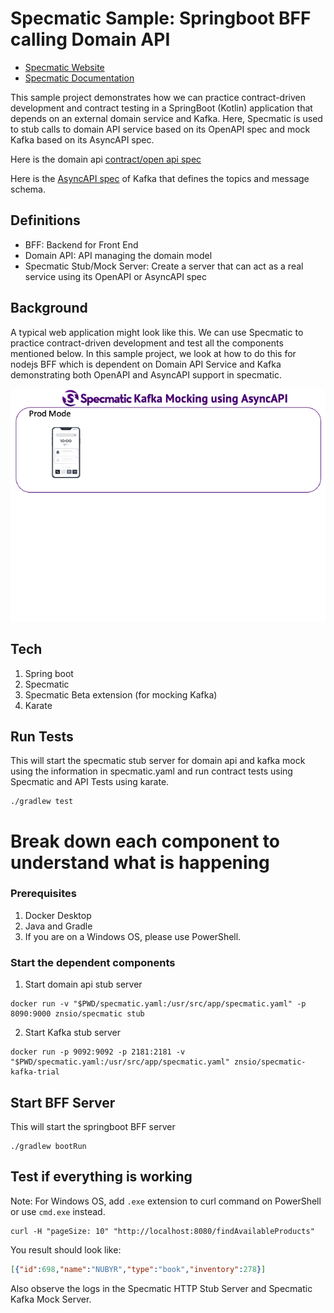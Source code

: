 # Specmatic Sample: Springboot BFF calling Domain API

* [Specmatic Website](https://specmatic.io)
* [Specmatic Documentation](https://specmatic.io/documentation.html)

This sample project demonstrates how we can practice contract-driven development and contract testing in a SpringBoot (Kotlin) application that depends on an external domain service and Kafka. Here, Specmatic is used to stub calls to domain API service based on its OpenAPI spec and mock Kafka based on its AsyncAPI spec.

Here is the domain api [contract/open api spec](https://github.com/znsio/specmatic-order-contracts/blob/main/io/specmatic/examples/store/openapi/api_order_v3.yaml)

Here is the [AsyncAPI spec](https://github.com/znsio/specmatic-order-contracts/blob/main/io/specmatic/examples/store/asyncapi/kafka.yaml) of Kafka that defines the topics and message schema.

## Definitions
* BFF: Backend for Front End
* Domain API: API managing the domain model
* Specmatic Stub/Mock Server: Create a server that can act as a real service using its OpenAPI or AsyncAPI spec

## Background
A typical web application might look like this. We can use Specmatic to practice contract-driven development and test all the components mentioned below. In this sample project, we look at how to do this for nodejs BFF which is dependent on Domain API Service and Kafka demonstrating both OpenAPI and AsyncAPI support in specmatic.

![HTML client talks to client API which talks to backend API](assets/specmatic-order-bff-architecture.gif)

## Tech
1. Spring boot
2. Specmatic
3. Specmatic Beta extension (for mocking Kafka)
4. Karate

## Run Tests
This will start the specmatic stub server for domain api and kafka mock using the information in specmatic.yaml and run contract tests using Specmatic and API Tests using karate.
```shell
./gradlew test
```

# Break down each component to understand what is happening

### Prerequisites

1. Docker Desktop
2. Java and Gradle
3. If you are on a Windows OS, please use PowerShell.
 
### Start the dependent components

1. Start domain api stub server

```shell
docker run -v "$PWD/specmatic.yaml:/usr/src/app/specmatic.yaml" -p 8090:9000 znsio/specmatic stub
```

2. Start Kafka stub server

```shell
docker run -p 9092:9092 -p 2181:2181 -v "$PWD/specmatic.yaml:/usr/src/app/specmatic.yaml" znsio/specmatic-kafka-trial
```

## Start BFF Server
This will start the springboot BFF server
```shell
./gradlew bootRun
```

## Test if everything is working

Note: For Windows OS, add `.exe` extension to curl command on PowerShell or use `cmd.exe` instead.

```shell
curl -H "pageSize: 10" "http://localhost:8080/findAvailableProducts"
```

You result should look like:
```json
[{"id":698,"name":"NUBYR","type":"book","inventory":278}]
```

Also observe the logs in the Specmatic HTTP Stub Server and Specmatic Kafka Mock Server.
